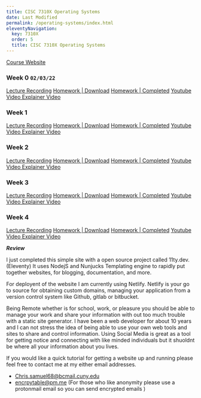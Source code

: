 ```yaml
---
title: CISC 7310X Operating Systems
date: Last Modified 
permalink: /operating-systems/index.html
eleventyNavigation:
  key: 7310X
  order: 5
  title: CISC 7310X Operating Systems
---
```


[Course Website](https://huichen-cs.github.io/course/CISC7310X/22SP/tutorial/bootstrap1.html)

### Week 0 `02/03/22`

[Lecture Recording]()
[Homework | Download]()
[Homework | Completed]()
[Youtube Video Explainer Video]()


### Week 1
[Lecture Recording]()
[Homework | Download]()
[Homework | Completed]()
[Youtube Video Explainer Video]()


### Week 2
[Lecture Recording]()
[Homework | Download]()
[Homework | Completed]()
[Youtube Video Explainer Video]()


### Week 3
[Lecture Recording]()
[Homework | Download]()
[Homework | Completed]()
[Youtube Video Explainer Video]()


### Week 4
[Lecture Recording]()
[Homework | Download]()
[Homework | Completed]()
[Youtube Video Explainer Video]()

***Review***

I just completed this simple site with a open source project 
called 11ty.dev. (Eleventy) It uses NodejS and Nunjucks Templating engine to rapidly put together websites, for blogging, documentation, and more. 

For deployent of the website I am currently using Netlify. Netlify is your go to source for obtaining custom domains, managing your application from a version control system like Github, gitlab or bitbucket.

 Being Remote whether is for school, work, or pleasure you should be able to manage your work and share your information with out too much trouble with a static site generator. I have been a web developer for about 10 years and I can not stress the idea of being able to use your own web tools and sites to share and control information. Using Social Media is great as a tool for getting notice and connecting with like minded individuals but it shuoldnt be where all your information about you lives.

 If you would like a quick tutorial for getting a website up and running please feel free to contact me at  my either email addresses.

- Chris.samuel68@bcmail.cuny.edu 
- encrpytable@pm.me (For those who like anonymity please use a protonmail email so you can send encrypted emails ) 

